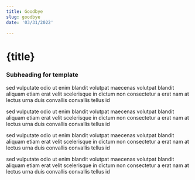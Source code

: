 ```yaml
---
title: Goodbye
slug: goodbye
date: '03/31/2022'

---
```

<script>
  import Card from '../lib/Card.svelte'
  import './posts.css'
</script>

<Card>
  <div class="flow text-color">
    <h1>{title}</h1>
    <h3>Subheading for template</h3>
    <p>sed vulputate odio ut enim blandit volutpat maecenas volutpat blandit aliquam etiam erat velit scelerisque in dictum non consectetur a erat nam at lectus urna duis convallis convallis tellus id</p>
    <p>sed vulputate odio ut enim blandit volutpat maecenas volutpat blandit aliquam etiam erat velit scelerisque in dictum non consectetur a erat nam at lectus urna duis convallis convallis tellus id</p>
    <p>sed vulputate odio ut enim blandit volutpat maecenas volutpat blandit aliquam etiam erat velit scelerisque in dictum non consectetur a erat nam at lectus urna duis convallis convallis tellus id</p>
    <p>sed vulputate odio ut enim blandit volutpat maecenas volutpat blandit aliquam etiam erat velit scelerisque in dictum non consectetur a erat nam at lectus urna duis convallis convallis tellus id</p>
  </div>
</Card>